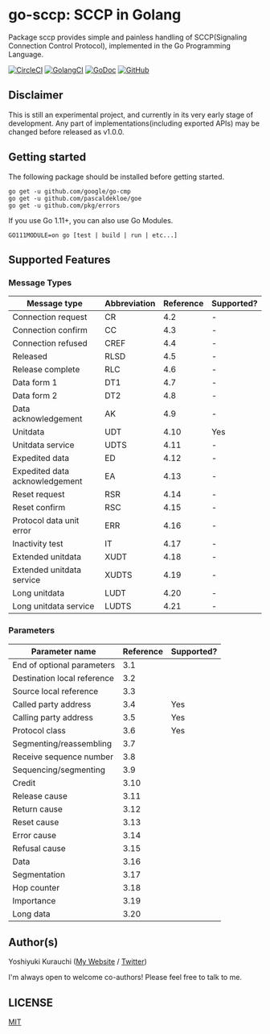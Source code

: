 # go-sccp: SCCP in Golang

Package sccp provides simple and painless handling of SCCP(Signaling Connection Control Protocol), implemented in the Go Programming Language.

[![CircleCI](https://circleci.com/gh/wmnsk/go-sccp.svg?style=shield)](https://circleci.com/gh/wmnsk/go-sccp)
[![GolangCI](https://golangci.com/badges/github.com/wmnsk/go-sccp.svg)](https://golangci.com/r/github.com/wmnsk/go-sccp)
[![GoDoc](https://godoc.org/github.com/wmnsk/go-sccp?status.svg)](https://godoc.org/github.com/wmnsk/go-sccp)
[![GitHub](https://img.shields.io/github/license/mashape/apistatus.svg)](https://github.com/wmnsk/go-sccp/blob/master/LICENSE)

## Disclaimer

This is still an experimental project, and currently in its very early stage of development. Any part of implementations(including exported APIs) may be changed before released as v1.0.0.

## Getting started

The following package should be installed before getting started.

```shell-session
go get -u github.com/google/go-cmp
go get -u github.com/pascaldekloe/goe
go get -u github.com/pkg/errors
```

If you use Go 1.11+, you can also use Go Modules.


```shell-session
GO111MODULE=on go [test | build | run | etc...]
```

## Supported Features

### Message Types

| Message type                   | Abbreviation | Reference | Supported? |
| ------------------------------ | ------------ | --------- | ---------- |
| Connection request             | CR           | 4.2       | -          |
| Connection confirm             | CC           | 4.3       | -          |
| Connection refused             | CREF         | 4.4       | -          |
| Released                       | RLSD         | 4.5       | -          |
| Release complete               | RLC          | 4.6       | -          |
| Data form 1                    | DT1          | 4.7       | -          |
| Data form 2                    | DT2          | 4.8       | -          |
| Data acknowledgement           | AK           | 4.9       | -          |
| Unitdata                       | UDT          | 4.10      | Yes        |
| Unitdata service               | UDTS         | 4.11      | -          |
| Expedited data                 | ED           | 4.12      | -          |
| Expedited data acknowledgement | EA           | 4.13      | -          |
| Reset request                  | RSR          | 4.14      | -          |
| Reset confirm                  | RSC          | 4.15      | -          |
| Protocol data unit error       | ERR          | 4.16      | -          |
| Inactivity test                | IT           | 4.17      | -          |
| Extended unitdata              | XUDT         | 4.18      | -          |
| Extended unitdata service      | XUDTS        | 4.19      | -          |
| Long unitdata                  | LUDT         | 4.20      | -          |
| Long unitdata service          | LUDTS        | 4.21      | -          |

### Parameters

| Parameter name              | Reference | Supported? |
| --------------------------- | --------- | ---------- |
| End of optional parameters  | 3.1       |            |
| Destination local reference | 3.2       |            |
| Source local reference      | 3.3       |            |
| Called party address        | 3.4       | Yes        |
| Calling party address       | 3.5       | Yes        |
| Protocol class              | 3.6       | Yes        |
| Segmenting/reassembling     | 3.7       |            |
| Receive sequence number     | 3.8       |            |
| Sequencing/segmenting       | 3.9       |            |
| Credit                      | 3.10      |            |
| Release cause               | 3.11      |            |
| Return cause                | 3.12      |            |
| Reset cause                 | 3.13      |            |
| Error cause                 | 3.14      |            |
| Refusal cause               | 3.15      |            |
| Data                        | 3.16      |            |
| Segmentation                | 3.17      |            |
| Hop counter                 | 3.18      |            |
| Importance                  | 3.19      |            |
| Long data                   | 3.20      |            |

## Author(s)

Yoshiyuki Kurauchi ([My Website](https://wmnsk.com/) / [Twitter](https://twitter.com/wmnskdmms))

I'm always open to welcome co-authors! Please feel free to talk to me.

## LICENSE

[MIT](https://github.com/wmnsk/go-sccp/blob/master/LICENSE)

